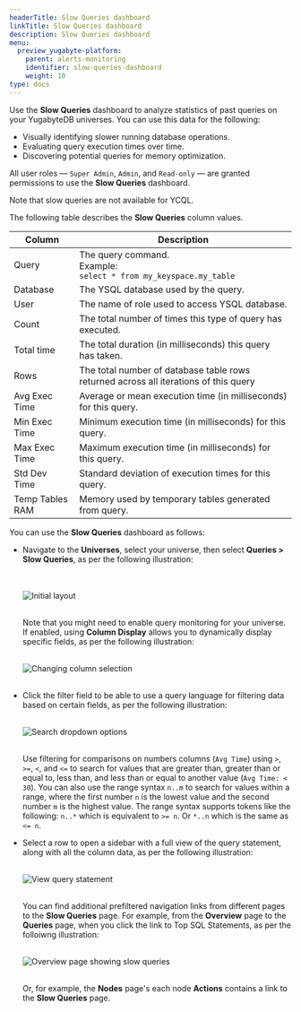```yaml
---
headerTitle: Slow Queries dashboard
linkTitle: Slow Queries dashboard
description: Slow Queries dashboard
menu:
  preview_yugabyte-platform:
    parent: alerts-monitoring
    identifier: slow-queries-dashboard
    weight: 10
type: docs
---
```


Use the **Slow Queries** dashboard to analyze statistics of past queries on your YugabyteDB universes. You can use this data for the following:

- Visually identifying slower running database operations.
- Evaluating query execution times over time.
- Discovering potential queries for memory optimization.

All user roles — `Super Admin`, `Admin`, and `Read-only` — are granted permissions to use the **Slow Queries** dashboard.

Note that slow queries are not available for YCQL.

The following table describes the **Slow Queries** column values.

| Column          | Description                                                  |
| --------------- | ------------------------------------------------------------ |
| Query           | The query command.<br>Example: <br>`select * from my_keyspace.my_table` |
| Database        | The YSQL database used by the query.                         |
| User            | The name of role used to access YSQL database.               |
| Count           | The total number of times this type of query has executed.   |
| Total time      | The total duration (in milliseconds) this query has taken.   |
| Rows            | The total number of database table rows returned across all iterations of this query |
| Avg Exec Time   | Average or mean execution time (in milliseconds) for this query. |
| Min Exec Time   | Minimum execution time (in milliseconds) for this query.     |
| Max Exec Time   | Maximum execution time (in milliseconds) for this query.     |
| Std Dev Time    | Standard deviation of execution times for this query.        |
| Temp Tables RAM | Memory used by temporary tables generated from query.        |

You can use the **Slow Queries** dashboard as follows:

- Navigate to the **Universes**, select your universe, then select **Queries > Slow Queries**, as per the following illustration:<br><br><br>

  ![Initial layout](/images/yp/alerts-monitoring/slow-queries/initial-table-view.png)<br><br>

  Note that you might need to enable query monitoring for your universe. If enabled, using **Column Display** allows you to dynamically display specific fields, as per the following illustration:<br><br>

  ![Changing column selection](/images/yp/alerts-monitoring/slow-queries/selecting-columns.png)<br><br>

- Click the filter field to be able to use a query language for filtering data based on certain fields, as per the following illustration:<br><br>

  ![Search dropdown options](/images/yp/alerts-monitoring/slow-queries/search-dropdown-options.png)<br><br>

  Use filtering for comparisons on numbers columns (`Avg Time`) using `>`, `>=`, `<`, and `<=` to search for values that are greater than, greater than or equal to, less than, and less than or equal to another value (`Avg Time: < 30`). You can also use the range syntax `n..m` to search for values within a range, where the first number `n` is the lowest value and the second number `m` is the highest value. The range syntax supports tokens like the following: `n..*` which is equivalent to `>= n`. Or `*..n` which is the same as `<= n`.

- Select a row to open a sidebar with a full view of the query statement, along with all the column data, as per the following illustration:<br><br>

  ![View query statement](/images/yp/alerts-monitoring/slow-queries/query-info-panel.png)<br><br>

  You can find additional prefiltered navigation links from different pages to the **Slow Queries** page. For example, from the **Overview** page to the **Queries** page, when you click the link to Top SQL Statements, as per the folloiwng illustration:<br><br>

  ![Overview page showing slow queries](/images/yp/alerts-monitoring/slow-queries/overview-showing-link.png)<br><br>

  Or, for example, the **Nodes** page's each node **Actions** contains a link to the **Slow Queries** page.
